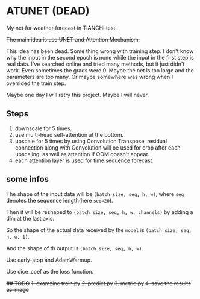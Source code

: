 # ATUNET (DEAD)
~~My net for weather forecast in TIANCHI test. <p>~~
~~The main idea is use UNET and Attention Mechanism.<p>~~
This idea has been dead. Some thing wrong with training step. I don't know why the input in the second epoch is none while the input in the first step is real data. I've searched online and tried many methods, but it just didn't work. Even sometimes the grads were 0. Maybe the net is too large and the parameters are too many. Or maybe somewhere was wrong when I overrided the train step.<p>
Maybe one day I will retry this project. Maybe I will never.<p>
## Steps
1. downscale for 5 times.
2. use multi-head self-attention at the bottom.
3. upscale for 5 times by using Convolution Transpose, 
residual connection along with Convolution will be used for crop 
after each upscaling, as well as attention if OOM doesn't appear.
4. each attention layer is used for time sequence forecast.
## some infos
The shape of the input data will be `(batch_size, seq, h, w)`, where `seq` denotes the sequence length(here `seq=20`).<p>
Then it will be reshaped to `(batch_size, seq, h, w, channels)` by adding a dim at the last axis.<p>
So the shape of the actual data received by the `model` is `(batch_size, seq, h, w, 1)`.<p>
And the shape of th output is `(batch_size, seq, h, w)` <p>
Use early-stop and AdamWarmup.<p>
Use dice_coef as the loss function. <p>
~~## TODO~~
~~1. examzine train.py~~
~~2. predict.py~~
~~3. metric.py~~
~~4. save the results as image~~
